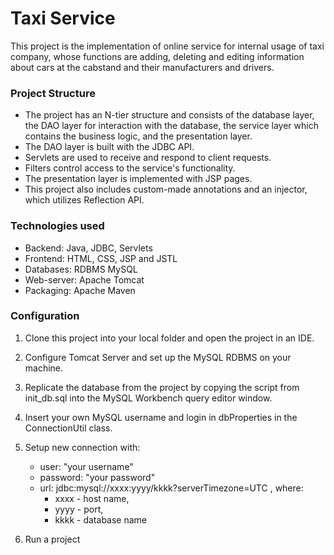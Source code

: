<h1>Taxi Service</h1>
This project is the implementation of online service for internal usage of taxi company, whose functions are adding, deleting and editing information about cars at the cabstand and their manufacturers and drivers.

<h3>Project Structure</h3>

* The project has an N-tier structure and consists of the database layer, the DAO layer for interaction with the database, the service layer which contains the business logic, and the presentation layer.
* The DAO layer is built with the JDBC API.
* Servlets are used to receive and respond to client requests.
* Filters control access to the service's functionality.
* The presentation layer is implemented with JSP pages.
* This project also includes custom-made annotations and an injector, which utilizes Reflection API.

<h3>Technologies used</h3>

* Backend: Java, JDBC, Servlets
* Frontend: HTML, CSS, JSP and JSTL
* Databases: RDBMS MySQL
* Web-server: Apache Tomcat
* Packaging: Apache Maven

<h3>Configuration</h3>

1. Clone this project into your local folder and open the project in an IDE.

2. Configure Tomcat Server and set up the MySQL RDBMS on your machine.

3. Replicate the database from the project by copying the script from init_db.sql into the MySQL Workbench query editor window.

4. Insert your own MySQL username and login in dbProperties in the ConnectionUtil class.

5. Setup new connection with:

    * user: "your username"
    * password: "your password"
    * url: jdbc:mysql://xxxx:yyyy/kkkk?serverTimezone=UTC , where:
      * xxxx - host name,
      * yyyy - port,
      * kkkk - database name
6. Run a project
